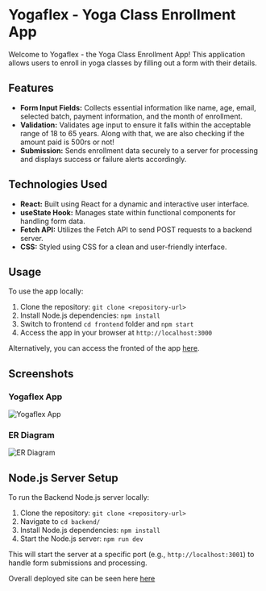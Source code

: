 # Yogaflex - Yoga Class Enrollment App

Welcome to Yogaflex - the Yoga Class Enrollment App! This application allows users to enroll in yoga classes by filling out a form with their details.

## Features

- **Form Input Fields:** Collects essential information like name, age, email, selected batch, payment information, and the month of enrollment.
- **Validation:** Validates age input to ensure it falls within the acceptable range of 18 to 65 years. Along with that, we are also checking if the amount paid is 500rs or not!
- **Submission:** Sends enrollment data securely to a server for processing and displays success or failure alerts accordingly.

## Technologies Used

- **React:** Built using React for a dynamic and interactive user interface.
- **useState Hook:** Manages state within functional components for handling form data.
- **Fetch API:** Utilizes the Fetch API to send POST requests to a backend server.
- **CSS:** Styled using CSS for a clean and user-friendly interface.

## Usage

To use the app locally:

1. Clone the repository: `git clone <repository-url>`
2. Install Node.js dependencies: `npm install`
3. Switch to frontend `cd frontend` folder and  `npm start`
4. Access the app in your browser at `http://localhost:3000`

Alternatively, you can access the fronted of the app [here](https://yogaflexx.netlify.app/).

## Screenshots

### Yogaflex App
![Yogaflex App](https://github.com/nisheetkaran/YogaFlex/assets/77787531/8003c551-236a-4345-877a-2d12f864df41)

### ER Diagram
![ER Diagram](https://github.com/nisheetkaran/YogaFlex/assets/77787531/00fb4867-bf40-401c-ad78-7f10206679e1)

## Node.js Server Setup

To run the Backend  Node.js server locally:

1. Clone the repository: `git clone <repository-url>`
2. Navigate to `cd backend/`
3. Install Node.js dependencies: `npm install`
4. Start the Node.js server: `npm run dev`

This will start the server at a specific port (e.g., `http://localhost:3001`) to handle form submissions and processing.

Overall deployed site can be seen here [here](http://ec2-3-83-123-34.compute-1.amazonaws.com:3000/)
